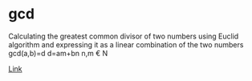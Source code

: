 # gcd
Calculating the greatest common divisor of two numbers
using Euclid algorithm and expressing it as a linear 
combination of the two numbers
gcd(a,b)=d
d=am+bn n,m € N

[Link](https://drive.google.com/drive/folders/1O9CZi2M7G8aiGxXA7aqRUZ7WxETWwkgD?usp=shari)
